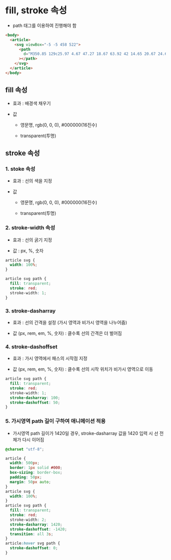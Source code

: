 # fill, stroke 속성

- path 태그를 이용하여 진행해야 함

```html
<body>
  <article>
    <svg viewBox="-5 -5 458 522">
      <path
        d="M350.85 129c25.97 4.67 47.27 18.67 63.92 42 14.65 20.67 24.64 46.67 29.96 78 4.67 28.67 4.32 57.33-1 86-7.99 47.33-23.97 87-47.94 119-28.64 38.67-64.59 58-107.87 58-10.66 0-22.3-3.33-34.96-10-8.66-5.33-18.31-8-28.97-8s-20.3 2.67-28.97 8c-12.66 6.67-24.3 10-34.96 10-43.28 0-79.23-19.33-107.87-58-23.97-32-39.95-71.67-47.94-119-5.32-28.67-5.67-57.33-1-86 5.32-31.33 15.31-57.33 29.96-78 16.65-23.33 37.95-37.33 63.92-42 15.98-2.67 37.95-.33 65.92 7 23.97 6.67 44.28 14.67 60.93 24 16.65-9.33 36.96-17.33 60.93-24 27.98-7.33 49.96-9.67 65.94-7zm-54.94-41c-9.32 8.67-21.65 15-36.96 19-10.66 3.33-22.3 5-34.96 5l-14.98-1c-1.33-9.33-1.33-20 0-32 2.67-24 10.32-42.33 22.97-55 9.32-8.67 21.65-15 36.96-19 10.66-3.33 22.3-5 34.96-5l14.98 1 1 15c0 12.67-1.67 24.33-4.99 35-3.99 15.33-10.31 27.67-18.98 37z"
      ></path>
    </svg>
  </article>
</body>
```

## fill 속성

- 효과 : 배경색 채우기

- 값

  - 영문명, rgb(0, 0, 0), #000000(16진수)

  - transparent(투명)

## stroke 속성

### 1. stoke 속성

- 효과 : 선의 색을 지정

- 값

  - 영문명, rgb(0, 0, 0), #000000(16진수)

  - transparent(투명)

### 2. stroke-width 속성

- 효과 : 선의 굵기 지정

- 값 : px, %, 숫자

```css
article svg {
  width: 100%;
}

article svg path {
  fill: transparent;
  stroke: red;
  stroke-width: 1;
}
```

### 3. stroke-dasharray

- 효과 : 선의 간격을 설정 (가시 영역과 비가시 영역을 나누어줌)

- 값 (px, rem, em, %, 숫자) : 클수록 선의 간격은 더 벌어짐

### 4. stroke-dashoffset

- 효과 : 가시 영역에서 패스의 시작점 지정

- 값 (px, rem, em, %, 숫자) : 클수록 선의 시작 위치가 비가시 영역으로 이동

```css
article svg path {
  fill: transparent;
  stroke: red;
  stroke-width: 1;
  stroke-dasharray: 100;
  stroke-dashoffset: 50;
}
```

### 5. 가시영역 path 길이 구하여 애니메이션 적용

- 가시영역 path 길이가 1420일 경우, stroke-dasharray 값을 1420 입력 시 선 전체가 다시 이어짐

```css
@charset "utf-8";

article {
  width: 500px;
  border: 1px solid #000;
  box-sizing: border-box;
  padding: 50px;
  margin: 50px auto;
}
article svg {
  width: 100%;
}
article svg path {
  fill: transparent;
  stroke: red;
  stroke-width: 2;
  stroke-dasharray: 1420;
  stroke-dashoffset: -1420;
  transition: all 3s;
}
article:hover svg path {
  stroke-dashoffset: 0;
}
```
